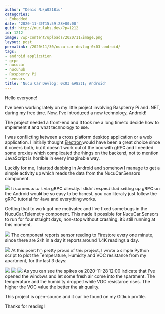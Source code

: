 ```yaml
---
author: "Denis Nu\u021Biu"
categories:
- Embedded
date: '2020-11-30T15:59:28+00:00'
guid: http://nuculabs.dev/?p=1212
id: 1212
image: /wp-content/uploads/2020/11/image.png
layout: post
permalink: /2020/11/30/nucu-car-devlog-0x03-android/
tags:
- android application
- grpc
- nucucar
- nucuhub
- Raspberry Pi
- sensors
title: 'Nucu Car Devlog: 0x03 &#8211; Android'
---
```

Hello everyone!


I’ve been working lately on my little project involving Raspberry Pi and .NET, during my free time. Now, I’ve introduced a new technology, Android!


The project needed a front-end and It took me a long time to decide how to implement it and what technology to use.


I was conflicting between a cross platform desktop application or a web application. I initially thought [Electron ](https://www.electronjs.org/)would have been a great choice since it covers both, but it doesn’t work out of the box with gRPC and I needed some proxies which complicated the things on the backend, not to mention JavaScript is horrible in every imaginable way.


Luckily for me, I started dabbing in Android and somehow I manage to get a simple activity up which reads the data from the NucuCar.Sensors component.


![](/wp-content/uploads/2020/11/image-2.png?w=508)
It connects to it via gRPC directly. I didn’t expect that setting up gRPC on the Android would be so easy to be honest, you can literally just follow the gRPC tutorial for Java and everything works.


Getting that to work got me motivated and I’ve fixed some bugs in the NucuCar.Telemetry component. This made it possible for NucuCar.Sensors to run for four straight days, non-stop without crashing, it’s still running at this moment.


![](/wp-content/uploads/2020/11/image.png?w=1024)
The component reports sensor reading to Firestore every one minute, since there are 24h in a day it reports around 1.4K readings a day.


![](/wp-content/uploads/2020/11/image-1.png?w=1024)
At this point I’m pretty proud of this project, I wrote a simple Python script to plot the Temperature, Humidity and VOC resistance from my apartment, for the last 3 days:


![](/wp-content/uploads/2020/11/temperature_plot.png?w=432)
![](/wp-content/uploads/2020/11/humidity_plot.png?w=432)
![](/wp-content/uploads/2020/11/voc_plot.png?w=432)
As you can see the spikes on 2020-11-28 12:00 indicate that I’ve opened the windows and let some fresh air come into the apartment. The temperature and the humidity dropped while VOC resistance rises. The higher the VOC value the better the air quality.


This project is open-source and it can be found on my Github profile.


Thanks for reading!